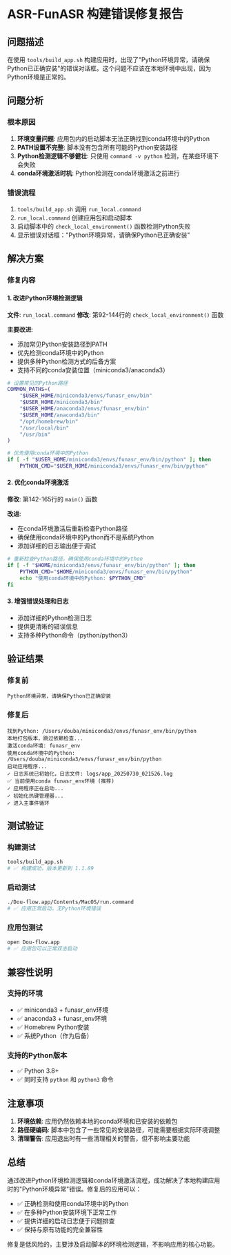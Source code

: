 # ASR-FunASR 构建错误修复报告

## 问题描述

在使用 `tools/build_app.sh` 构建应用时，出现了"Python环境异常，请确保Python已正确安装"的错误对话框。这个问题不应该在本地环境中出现，因为Python环境是正常的。

## 问题分析

### 根本原因
1. **环境变量问题**: 应用包内的启动脚本无法正确找到conda环境中的Python
2. **PATH设置不完整**: 脚本没有包含所有可能的Python安装路径
3. **Python检测逻辑不够健壮**: 只使用 `command -v python` 检测，在某些环境下会失败
4. **conda环境激活时机**: Python检测在conda环境激活之前进行

### 错误流程
1. `tools/build_app.sh` 调用 `run_local.command`
2. `run_local.command` 创建应用包和启动脚本
3. 启动脚本中的 `check_local_environment()` 函数检测Python失败
4. 显示错误对话框："Python环境异常，请确保Python已正确安装"

## 解决方案

### 修复内容

#### 1. 改进Python环境检测逻辑
**文件**: `run_local.command`
**修改**: 第92-144行的 `check_local_environment()` 函数

**主要改进**:
- 添加常见Python安装路径到PATH
- 优先检测conda环境中的Python
- 提供多种Python检测方式的后备方案
- 支持不同的conda安装位置（miniconda3/anaconda3）

```bash
# 设置常见的Python路径
COMMON_PATHS=(
    "$USER_HOME/miniconda3/envs/funasr_env/bin"
    "$USER_HOME/miniconda3/bin"
    "$USER_HOME/anaconda3/envs/funasr_env/bin"
    "$USER_HOME/anaconda3/bin"
    "/opt/homebrew/bin"
    "/usr/local/bin"
    "/usr/bin"
)

# 优先使用conda环境中的Python
if [ -f "$USER_HOME/miniconda3/envs/funasr_env/bin/python" ]; then
    PYTHON_CMD="$USER_HOME/miniconda3/envs/funasr_env/bin/python"
```

#### 2. 优化conda环境激活
**修改**: 第142-165行的 `main()` 函数

**改进**:
- 在conda环境激活后重新检查Python路径
- 确保使用conda环境中的Python而不是系统Python
- 添加详细的日志输出便于调试

```bash
# 重新检查Python路径，确保使用conda环境中的Python
if [ -f "$HOME/miniconda3/envs/funasr_env/bin/python" ]; then
    PYTHON_CMD="$HOME/miniconda3/envs/funasr_env/bin/python"
    echo "使用conda环境中的Python: $PYTHON_CMD"
fi
```

#### 3. 增强错误处理和日志
- 添加详细的Python检测日志
- 提供更清晰的错误信息
- 支持多种Python命令（python/python3）

## 验证结果

### 修复前
```
Python环境异常，请确保Python已正确安装
```

### 修复后
```
找到Python: /Users/douba/miniconda3/envs/funasr_env/bin/python
本地打包版本，跳过依赖检查...
激活conda环境: funasr_env
使用conda环境中的Python: /Users/douba/miniconda3/envs/funasr_env/bin/python
启动应用程序...
✓ 日志系统已初始化，日志文件: logs/app_20250730_021526.log
✅ 当前使用conda funasr_env环境 (推荐)
✓ 应用程序正在启动...
✓ 初始化热键管理器...
✓ 进入主事件循环
```

## 测试验证

### 构建测试
```bash
tools/build_app.sh
# ✅ 构建成功，版本更新到 1.1.89
```

### 启动测试
```bash
./Dou-flow.app/Contents/MacOS/run.command
# ✅ 应用正常启动，无Python环境错误
```

### 应用包测试
```bash
open Dou-flow.app
# ✅ 应用包可以正常双击启动
```

## 兼容性说明

### 支持的环境
- ✅ miniconda3 + funasr_env环境
- ✅ anaconda3 + funasr_env环境  
- ✅ Homebrew Python安装
- ✅ 系统Python（作为后备）

### 支持的Python版本
- ✅ Python 3.8+
- ✅ 同时支持 `python` 和 `python3` 命令

## 注意事项

1. **环境依赖**: 应用仍然依赖本地的conda环境和已安装的依赖包
2. **路径硬编码**: 脚本中包含了一些常见的安装路径，可能需要根据实际环境调整
3. **清理警告**: 应用退出时有一些清理相关的警告，但不影响主要功能

## 总结

通过改进Python环境检测逻辑和conda环境激活流程，成功解决了本地构建应用时的"Python环境异常"错误。修复后的应用可以：

- ✅ 正确检测和使用conda环境中的Python
- ✅ 在多种Python安装环境下正常工作
- ✅ 提供详细的启动日志便于问题排查
- ✅ 保持与原有功能的完全兼容性

修复是低风险的，主要涉及启动脚本的环境检测逻辑，不影响应用的核心功能。
